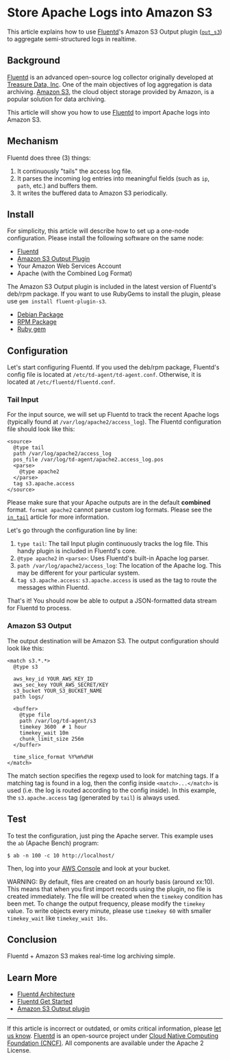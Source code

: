 # Store Apache Logs into Amazon S3

This article explains how to use [Fluentd](http://fluentd.org/)'s Amazon S3
Output plugin ([`out_s3`](/plugins/output/s3.md)) to aggregate semi-structured
logs in realtime.


## Background

[Fluentd](http://fluentd.org/) is an advanced open-source log collector
originally developed at [Treasure Data, Inc](http://www.treasuredata.com/). One
of the main objectives of log aggregation is data archiving.
[Amazon S3](http://aws.amazon.com/s3/), the cloud object storage provided by
Amazon, is a popular solution for data archiving.

This article will show you how to use [Fluentd](http://fluentd.org/) to
import Apache logs into Amazon S3.


## Mechanism

Fluentd does three (3) things:

1.  It continuously "tails" the access log file.
2.  It parses the incoming log entries into meaningful fields (such as `ip`,
    `path`, etc.) and buffers them.
3.  It writes the buffered data to Amazon S3 periodically.


## Install

For simplicity, this article will describe how to set up a one-node
configuration. Please install the following software on the same node:

-   [Fluentd](http://fluentd.org/)
-   [Amazon S3 Output Plugin](/plugins/output/s3.md)
-   Your Amazon Web Services Account
-   Apache (with the Combined Log Format)

The Amazon S3 Output plugin is included in the latest version of Fluentd's
deb/rpm package. If you want to use RubyGems to install the plugin, please use
`gem install fluent-plugin-s3`.

-   [Debian Package](/install/install-by-deb.md)
-   [RPM Package](/install/install-by-rpm.md)
-   [Ruby gem](/install/install-by-gem.md)


## Configuration

Let's start configuring Fluentd. If you used the deb/rpm package, Fluentd's
config file is located at `/etc/td-agent/td-agent.conf`. Otherwise, it is
located at `/etc/fluentd/fluentd.conf`.


### Tail Input

For the input source, we will set up Fluentd to track the recent Apache logs
(typically found at `/var/log/apache2/access_log`). The Fluentd configuration
file should look like this:

```
<source>
  @type tail
  path /var/log/apache2/access_log
  pos_file /var/log/td-agent/apache2.access_log.pos
  <parse>
    @type apache2
  </parse>
  tag s3.apache.access
</source>
```

Please make sure that your Apache outputs are in the default
**combined** format. `format apache2` cannot parse custom log formats.
Please see the [`in_tail`](/plugins/input/tail.md) article for more information.

Let's go through the configuration line by line:

1.  `type tail`: The tail Input plugin continuously tracks the log file.
    This handy plugin is included in Fluentd's core.
2.  `@type apache2` in `<parse>`: Uses Fluentd's built-in Apache log parser.
3.  `path /var/log/apache2/access_log`: The location of the Apache log.
    This may be different for your particular system.
4.  `tag s3.apache.access`: `s3.apache.access` is used as the tag to route the
    messages within Fluentd.

That's it! You should now be able to output a JSON-formatted data stream for
Fluentd to process.


### Amazon S3 Output

The output destination will be Amazon S3. The output configuration should look
like this:

```
<match s3.*.*>
  @type s3

  aws_key_id YOUR_AWS_KEY_ID
  aws_sec_key YOUR_AWS_SECRET/KEY
  s3_bucket YOUR_S3_BUCKET_NAME
  path logs/

  <buffer>
    @type file
    path /var/log/td-agent/s3
    timekey 3600  # 1 hour
    timekey_wait 10m
    chunk_limit_size 256m
  </buffer>

  time_slice_format %Y%m%d%H
</match>
```

The match section specifies the regexp used to look for matching tags. If a
matching tag is found in a log, then the config inside `<match>...</match>` is
used (i.e. the log is routed according to the config inside). In this example,
the `s3.apache.access` tag (generated by `tail`) is always used.


## Test

To test the configuration, just ping the Apache server. This example uses the
`ab` (Apache Bench) program:

```
$ ab -n 100 -c 10 http://localhost/
```

Then, log into your [AWS Console](https://console.aws.amazon.com/s3/home) and
look at your bucket.

WARNING: By default, files are created on an hourly basis (around xx:10). This
means that when you first import records using the plugin, no file is created
immediately. The file will be created when the `timekey` condition has been met.
To change the output frequency, please modify the `timekey` value. To write
objects every minute, please use `timekey 60` with smaller `timekey_wait` like
`timekey_wait 10s`.


## Conclusion

Fluentd + Amazon S3 makes real-time log archiving simple.


## Learn More

-   [Fluentd Architecture](https://www.fluentd.org/architecture)
-   [Fluentd Get Started](/overview/quickstart.md)
-   [Amazon S3 Output plugin](/plugins/output/s3.md)


------------------------------------------------------------------------

If this article is incorrect or outdated, or omits critical information, please
[let us know](https://github.com/fluent/fluentd-docs-gitbook/issues?state=open).
[Fluentd](http://www.fluentd.org/) is an open-source project under
[Cloud Native Computing Foundation (CNCF)](https://cncf.io/). All components are
available under the Apache 2 License.
